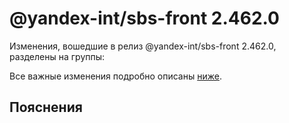 # @yandex-int/sbs-front 2.462.0

<!-- ЧЕЛОВЕЧЕСКОЕ ВСТУПЛЕНИЕ -->

Изменения, вошедшие в релиз @yandex-int/sbs-front 2.462.0, разделены на группы:

Все важные изменения подробно описаны [ниже](#Пояснения).

## Пояснения

